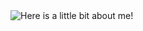 <img src="https://github.com/stevenAnto/stevenAnto/animation.gif" alt="Here is a little bit about me!">
